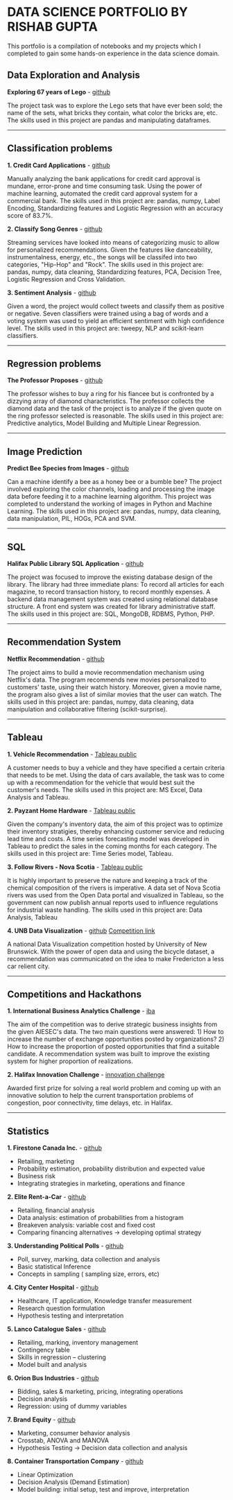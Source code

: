# DATA SCIENCE PORTFOLIO BY RISHAB GUPTA



This portfolio is a compilation of notebooks and my projects which I completed to gain some hands-on experience in the data science domain.

## Data Exploration and Analysis

**Exploring 67 years of Lego** - [github](https://github.com/rishabgupta94/Exploring-67-years-of-lego/blob/master/notebook.ipynb)

The project task was to explore the Lego sets that have ever been sold; the name of the sets, what bricks they contain, what color the bricks are, etc. The skills used in this project are pandas and manipulating dataframes.

---

## Classification problems

**1. Credit Card Applications** - [github](https://github.com/rishabgupta94/Credit-Card-Applications/blob/master/notebook.ipynb)

Manually analyzing the bank applications for credit card approval is mundane, error-prone and time consuming task. Using the power of machine learning, automated the credit card approval system for a commercial bank. The skills used in this project are: pandas, numpy, Label Encoding, Standardizing features and Logistic Regression with an accuracy score of 83.7%.

**2. Classify Song Genres** - [github](https://github.com/rishabgupta94/Classify-Song-Genres)

Streaming services have looked into means of categorizing music to allow for personalized recommendations. Given the features like danceability, instrumentalness, energy, etc., the songs will be classifed into two categories, "Hip-Hop" and "Rock". The skills used in this project are: pandas, numpy, data cleaning, Standardizing features, PCA, Decision Tree, Logistic Regression and Cross Validation.

**3. Sentiment Analysis** - [github](https://github.com/rishabgupta94/Sentiment-Analysis)

Given a word, the project would collect tweets and classify them as positive or negative. Seven classifiers were trained using a bag of words and a voting system was used to yield an efficient sentiment with high confidence level. The skills used in this project are: tweepy, NLP and scikit-learn classifiers.

---

## Regression problems

**The Professor Proposes** - [github](https://github.com/rishabgupta94/The-Professor-Proposes)

The professor wishes to buy a ring for his fiancee but is confronted by a dizzying array of diamond characteristics. The professor collects the diamond data and the task of the project is to analyze if the given quote on the ring professor selected is reasonable. The skills used in this project are: Predictive analytics, Model Building and Multiple Linear Regression.

---

## Image Prediction

**Predict Bee Species from Images** - [github](https://github.com/rishabgupta94/Image-Prediction)

Can a machine identify a bee as a honey bee or a bumble bee? The project involved exploring the color channels, loading and processing the image data before feeding it to a machine learning algorithm. This project was completed to understand the working of images in Python and Machine Learning. The skills used in this project are: pandas, numpy, data cleaning, data manipulation, PIL, HOGs, PCA and SVM.

---

## SQL

**Halifax Public Library SQL Application** - [github](https://github.com/rishabgupta94/Halifax-Public-Library-PHP-SQL-Application)

The project was focused to improve the existing database design of the library. The library had three immediate plans: To record all articles for each magazine, to record transaction history, to record monthly expenses. A backend data management system was created using relational database structure. A front end system was created for library administrative staff. The skills used in this project are: SQL, MongoDB, RDBMS, Python, PHP.

---

## Recommendation System

**Netflix Recommendation** - [github](https://github.com/rishabgupta94/Netflix-Prize)

The project aims to build a movie recommendation mechanism using Netflix's data. The program recommends new movies personalized to customers' taste, using their watch history. Moreover, given a movie name, the program also gives a list of similar movies that the user can watch. The skills used in this project are: pandas, numpy, data cleaning, data manipulation and collaborative filtering (scikit-surprise).

---

## Tableau

**1. Vehicle Recommendation** - [Tableau public](https://public.tableau.com/profile/rishab.gupta#!/vizhome/RecommendationforVehiclePurchase/SCover)

A customer needs to buy a vehicle and they have specified a certain criteria that needs to be met. Using the data of cars available, the task was to come up with a recommendation for the vehicle that would best suit the customer's needs. The skills used in this project are: MS Excel, Data Analysis and Tableau.

**2. Payzant Home Hardware** - [Tableau public](https://public.tableau.com/profile/rishab.gupta#!/vizhome/HomeHardware3/Dashboard1)

Given the company's inventory data, the aim of this project was to optimize their inventory stratigies, thereby enhancing customer service and reducing lead time and costs. A time series forecasting model was developed in Tableau to predict the sales in the coming months for each category. The skills used in this project are: Time Series model, Tableau.

**3. Follow Rivers - Nova Scotia** - [Tableau public](https://public.tableau.com/profile/rishab.gupta#!/vizhome/FollowRivers-OpenData/Dashboard1)

It is highly important to preserve the nature and keeping a track of the chemical composition of the rivers is imperative. A data set of Nova Scotia rivers was used from the Open Data portal and visualized in Tableau, so the government can now publish annual reports used to influence regulations for industrial waste handling. The skills used in this project are: Data Analysis, Tableau

**4. UNB Data Visualization** - [github](https://github.com/rishabgupta94/Data-Visualization-UNB) [Competition link](http://unb.ca/data)

A national Data Visualization competition hosted by University of New Brunswick. With the power of open data and using the bicycle dataset, a recommendation was communicated on the idea to make Fredericton a less car relient city.

---

## Competitions and Hackathons

**1. International Business Analytics Challenge** - [iba](http://www.ibachallenge.org/)

The aim of the competition was to derive strategic business insights from the given AIESEC's data. The two main questions were answered: 1) How to increase the number of exchange opportunities posted by organizations? 2) How to increase the proportion of posted opportunities that find a suitable candidate. A recommendation system was built to improve the existing system for higher proportion of realizations.

**2. Halifax Innovation Challenge** - [innovation challenge](http://innovationchallenge.agendamanagers.ca/)

Awarded first prize for solving a real world problem and coming up with an innovative solution to help the current transportation problems of congestion, poor connectivity, time delays, etc. in Halifax.

---

## Statistics

**1. Firestone Canada Inc.** - [github](https://github.com/rishabgupta94/Statistics-Coursework/tree/master/Assignment%201)

* Retailing, marketing
* Probability estimation, probability distribution and expected value
* Business risk
* Integrating strategies in marketing, operations and finance

**2. Elite Rent-a-Car** - [github](https://github.com/rishabgupta94/Statistics-Coursework/tree/master/Assignment%202)

* Retailing, financial analysis
* Data analysis: estimation of probabilities from a histogram
* Breakeven analysis: variable cost and fixed cost
* Comparing financing alternatives → developing optimal strategy

**3. Understanding Political Polls** - [github](https://github.com/rishabgupta94/Statistics-Coursework/tree/master/Assignment%203)

* Poll, survey, marking, data collection and analysis
* Basic statistical Inference
* Concepts in sampling ( sampling size, errors, etc)

**4. City Center Hospital** - [github](https://github.com/rishabgupta94/Statistics-Coursework/tree/master/Assignment%204)

* Healthcare, IT application, Knowledge transfer measurement
* Research question formulation
* Hypothesis testing and interpretation

**5. Lanco Catalogue Sales** - [github](https://github.com/rishabgupta94/Statistics-Coursework/tree/master/Assignment%205)

* Retailing, marking, inventory management
* Contingency table
* Skills in regression – clustering
* Model built and analysis

**6. Orion Bus Industries** - [github](https://github.com/rishabgupta94/Statistics-Coursework/tree/master/Assignment%206)

* Bidding, sales & marketing, pricing, integrating operations
* Decision analysis
* Regression: using of dummy variables

**7. Brand Equity** - [github](https://github.com/rishabgupta94/Statistics-Coursework/tree/master/Assignment%207)

* Marketing, consumer behavior analysis
* Crosstab, ANOVA and MANOVA
* Hypothesis Testing → Decision data collection and analysis

**8. Container Transportation Company** - [github](https://github.com/rishabgupta94/Statistics-Coursework/tree/master/Bonus%20Case)

* Linear Optimization
* Decision Analysis (Demand Estimation)
* Model building: initial setup, test and improve, interpretation
